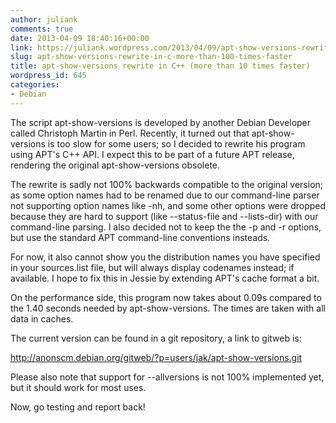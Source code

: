 ```yaml
---
author: juliank
comments: true
date: 2013-04-09 18:40:16+00:00
link: https://juliank.wordpress.com/2013/04/09/apt-show-versions-rewrite-in-c-more-than-100-times-faster/
slug: apt-show-versions-rewrite-in-c-more-than-100-times-faster
title: apt-show-versions rewrite in C++ (more than 10 times faster)
wordpress_id: 645
categories:
- Debian
---
```


The script apt-show-versions is developed by another Debian Developer called Christoph Martin in Perl. Recently, it turned out that apt-show-versions is too slow for some users; so I decided to rewrite his program using APT's C++ API. I expect this to be part of a future APT release, rendering the original apt-show-versions obsolete.

The rewrite is sadly not 100% backwards compatible to the original version; as some option names had to be renamed due to our command-line parser not supporting option names like -nh, and some other options were dropped because they are hard to support (like --status-file and --lists-dir) with our command-line parsing. I also decided not to keep the the -p and -r options, but use the standard APT command-line conventions insteads.

For now, it also cannot show you the distribution names you have specified in your sources.list file, but will always display codenames instead; if available. I hope to fix this in Jessie by extending APT's cache format a bit.

On the performance side, this program now takes about 0.09s compared to the 1.40 seconds needed by apt-show-versions. The times are taken with all data in caches.

The current version can be found in a git repository, a link to gitweb is:

[http://anonscm.debian.org/gitweb/?p=users/jak/apt-show-versions.git
](http://anonscm.debian.org/gitweb/?p=users/jak/apt-show-versions.git)

Please also note that support for --allversions is not 100% implemented yet, but it should work for most uses.

Now, go testing and report back!
